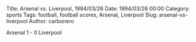 Title: Arsenal vs. Liverpool, 1994/03/26
Date: 1994/03/26 00:00
Category: sports
Tags: football, football scores, Arsenal, Liverpool
Slug: arsenal-vs-liverpool
Author: carbonero


Arsenal 1 - 0 Liverpool
